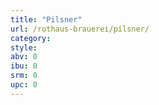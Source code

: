 ```yaml
---
title: "Pilsner"
url: /rothaus-brauerei/pilsner/
category: 
style: 
abv: 0
ibu: 0
srm: 0
upc: 0
---
```


